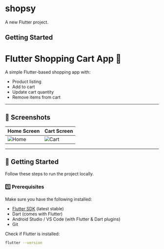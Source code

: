# shopsy

A new Flutter project.

## Getting Started

# Flutter Shopping Cart App 🛒

A simple Flutter-based shopping app with:
- Product listing
- Add to cart
- Update cart quantity
- Remove items from cart

---

## 📸 Screenshots

| Home Screen | Cart Screen |
|-------------|-------------|
| ![Home](screenshots/home.png) | ![Cart](screenshots/cart.png) |

---

## 🚀 Getting Started

Follow these steps to run the project locally.

### 1️⃣ Prerequisites
Make sure you have the following installed:
- [Flutter SDK](https://docs.flutter.dev/get-started/install) (latest stable)
- Dart (comes with Flutter)
- Android Studio / VS Code (with Flutter & Dart plugins)
- Git

Check if Flutter is installed:
```bash
flutter --version
